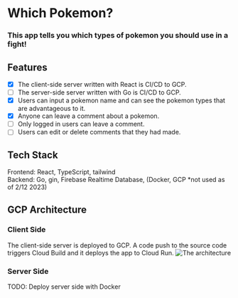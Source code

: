 # Which Pokemon?
### This app tells you which types of pokemon you should use in a fight!

## Features
- [x] The client-side server written with React is CI/CD to GCP.
- [ ] The server-side server written with Go is CI/CD to GCP.
- [x] Users can input a pokemon name and can see the pokemon types that are advantageous to it.
- [x] Anyone can leave a comment about a pokemon.
- [ ] Only logged in users can leave a comment.
- [ ] Users can edit or delete comments that they had made.

## Tech Stack
Frontend: React, TypeScript, tailwind \
Backend: Go, gin, Firebase Realtime Database, (Docker, GCP *not used as of 2/12 2023)

## GCP Architecture
### Client Side
The client-side server is deployed to GCP. A code push to the source code triggers Cloud Build and it deploys the app to Cloud Run.
![The architecture](https://user-images.githubusercontent.com/90857923/218310161-779661f9-d282-4534-9a93-6456c2d8c990.png)

### Server Side
TODO: Deploy server side with Docker
